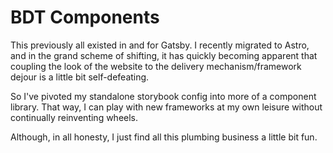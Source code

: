 # BDT Components

This previously all existed in and for Gatsby. I recently migrated to Astro, and in the grand scheme of shifting, it has quickly becoming apparent that coupling the look of the website to the delivery mechanism/framework dejour is a little bit self-defeating.

So I've pivoted my standalone storybook config into more of a component library. That way, I can play with new frameworks at my own leisure without continually reinventing wheels.

Although, in all honesty, I just find all this plumbing business a little bit fun.
